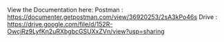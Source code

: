 View the Documentation here:
Postman : https://documenter.getpostman.com/view/36920253/2sA3kPo46s
Drive : https://drive.google.com/file/d/152R-OwcjRz9LyfKn2uRXbgbcGSUXxZVn/view?usp=sharing
